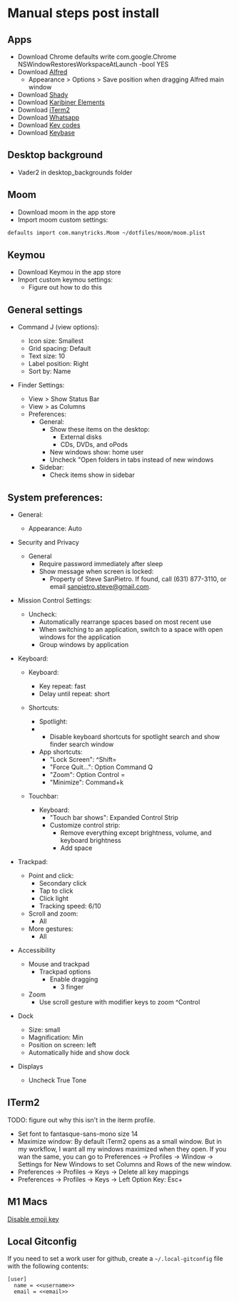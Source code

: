 # Manual steps post install

## Apps
  - Download Chrome
      defaults write com.google.Chrome NSWindowRestoresWorkspaceAtLaunch -bool YES
  - Download [Alfred](https://www.alfredapp.com/)
      - Appearance > Options > Save position when dragging Alfred main window
  - Download [Shady](https://download.cnet.com/Shady/3000-2094_4-75784600.html)
  - Download [Karibiner Elements](https://karabiner-elements.pqrs.org/)
  - Download [iTerm2](https://www.iterm2.com/)
  - Download [Whatsapp](https://www.whatsapp.com/download)
  - Download [Key codes](https://manytricks.com/keycodes/)
  - Download [Keybase](https://keybase.io/docs/the_app/install_macos)

## Desktop background
  - Vader2 in desktop_backgrounds folder

## Moom
  - Download moom in the app store
  - Import moom custom settings:
  ```sh
  defaults import com.manytricks.Moom ~/dotfiles/moom/moom.plist
  ```

## Keymou
  - Download Keymou in the app store
  - Import custom keymou settings:
      - Figure out how to do this

## General settings

  - Command J (view options):
      - Icon size: Smallest
      - Grid spacing: Default
      - Text size: 10
      - Label position: Right
      - Sort by: Name

  - Finder Settings:
      - View > Show Status Bar
      - View > as Columns
      - Preferences:
          - General:
              - Show these items on the desktop:
                  - External disks
                  - CDs, DVDs, and oPods
              - New windows show: home user
              - Uncheck "Open folders in tabs instead of new windows
          - Sidebar:
              - Check items show in sidebar

## System preferences:

  - General:
      - Appearance: Auto

  - Security and Privacy
      - General
          - Require password immediately after sleep
          - Show message when screen is locked:
              - Property of Steve SanPietro. If found, call (631) 877-3110, or email sanpietro.steve@gmail.com.

  - Mission Control Settings:
      - Uncheck:
          - Automatically rearrange spaces based on most recent use
          - When switching to an application, switch to a space with open
              windows for the application
          - Group windows by application

  - Keyboard:
      - Keyboard:
          - Key repeat: fast
          - Delay until repeat: short
      - Shortcuts:
          - Spotlight:
          -   - Disable keyboard shortcuts for spotlight search and show finder
                search window
          - App shortcuts:
              - "Lock Screen": ^Shift=
              - "Force Quit...": Option Command Q
              - "Zoom": Option Control =
              - "Minimize": Command+k

    - Touchbar:
      - Keyboard:
          - "Touch bar shows": Expanded Control Strip
          - Customize control strip:
              - Remove everything except brightness, volume, and keyboard
                  brightness
              - Add space

  - Trackpad:
      - Point and click:
          - Secondary click
          - Tap to click
          - Click light
          - Tracking speed: 6/10
      - Scroll and zoom:
          - All
      - More gestures:
          - All

  - Accessibility
      - Mouse and trackpad
          - Trackpad options
              - Enable dragging
                  - 3 finger
      - Zoom
          - Use scroll gesture with modifier keys to zoom ^Control

  - Dock
      - Size: small
      - Magnification: Min
      - Position on screen: left
      - Automatically hide and show dock

  - Displays
      - Uncheck True Tone

## ITerm2

TODO: figure out why this isn't in the iterm profile.

- Set font to fantasque-sans-mono size 14
- Maximize window:
    By default iTerm2 opens as a small window. But in my workflow, I want all my
    windows maximized when they open. If you wan the same, you can go to
    Preferences → Profiles → Window → Settings for New Windows to set Columns and
    Rows of the new window.
- Preferences -> Profiles -> Keys -> Delete all key mappings
- Preferences -> Profiles -> Keys -> Left Option Key: Esc+

## M1 Macs

[Disable emoji key](https://www.howtogeek.com/708537/how-to-disable-the-mac-keyboards-emoji-shortcut/#:~:text=Select%20the%20drop%2Ddown%20next%20to%20the%20Globe%20icon.&text=From%20here%2C%20you%20can%20choose,to%20disable%20the%20Emoji%20keyboard.)

## Local Gitconfig

If you need to set a work user for github, create a `~/.local-gitconfig` file with
the following contents:

```
[user]
  name = <<username>>
  email = <<email>>
```
